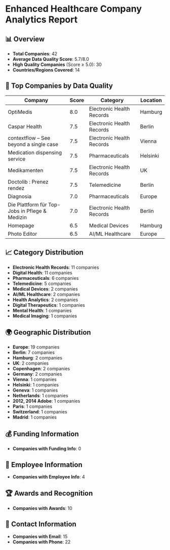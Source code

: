 # Enhanced Healthcare Company Analytics Report

## 📊 Overview
- **Total Companies**: 42
- **Average Data Quality Score**: 5.7/8.0
- **High Quality Companies** (Score ≥ 5.0): 30
- **Countries/Regions Covered**: 14

## 🏢 Top Companies by Data Quality

| Company | Score | Category | Location |
|---------|-------|----------|----------|
| OptiMedis | 8.0 | Electronic Health Records | Hamburg |
| Caspar Health | 7.5 | Electronic Health Records | Berlin |
| contextflow &#8211; See beyond a single case | 7.5 | Electronic Health Records | Vienna |
| Medication dispensing service | 7.5 | Pharmaceuticals | Helsinki |
| Medikamenten | 7.5 | Electronic Health Records | UK |
| Doctolib : Prenez rendez | 7.5 | Telemedicine | Berlin |
| Diagnosia | 7.0 | Pharmaceuticals | Europe |
| Die Plattform für Top-Jobs in Pflege &amp; Medizin | 7.0 | Electronic Health Records | Berlin |
| Homepage | 6.5 | Medical Devices | Hamburg |
| Photo Editor | 6.5 | AI/ML Healthcare | Europe |

## 📈 Category Distribution

- **Electronic Health Records**: 11 companies
- **Digital Health**: 11 companies
- **Pharmaceuticals**: 6 companies
- **Telemedicine**: 5 companies
- **Medical Devices**: 2 companies
- **AI/ML Healthcare**: 2 companies
- **Health Analytics**: 2 companies
- **Digital Therapeutics**: 1 companies
- **Mental Health**: 1 companies
- **Medical Imaging**: 1 companies

## 🌍 Geographic Distribution

- **Europe**: 19 companies
- **Berlin**: 7 companies
- **Hamburg**: 2 companies
- **UK**: 2 companies
- **Copenhagen**: 2 companies
- **Germany**: 2 companies
- **Vienna**: 1 companies
- **Helsinki**: 1 companies
- **Geneva**: 1 companies
- **Netherlands**: 1 companies
- **2012, 2014 Adobe**: 1 companies
- **Paris**: 1 companies
- **Switzerland**: 1 companies
- **Madrid**: 1 companies

## 💰 Funding Information

- **Companies with Funding Info**: 0

## 👥 Employee Information

- **Companies with Employee Info**: 4

## 🏆 Awards and Recognition

- **Companies with Awards**: 10

## 📧 Contact Information

- **Companies with Email**: 15
- **Companies with Phone**: 22
